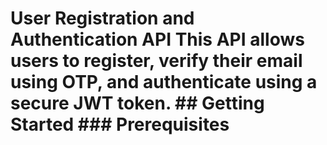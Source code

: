 # User Registration and Authentication API  This API allows users to register, verify their email using OTP, and authenticate using a secure JWT token.  ## Getting Started  ### Prerequisites
